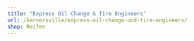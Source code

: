 ```yaml
---
title: "Express Oil Change & Tire Engineers"
url: /kernersville/express-oil-change-und-tire-engineers/
shop: Reifen
---
```

